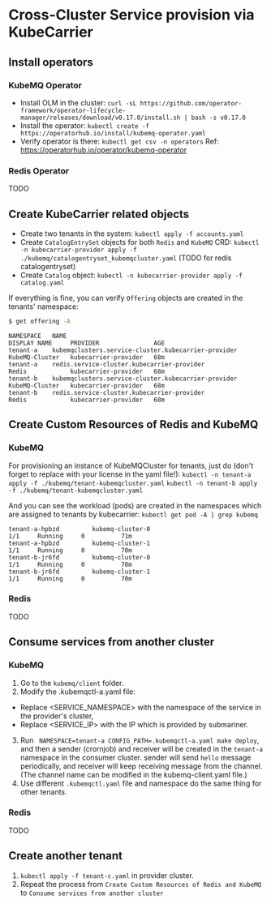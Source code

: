 # Cross-Cluster Service provision via KubeCarrier
## Install operators
### KubeMQ Operator
- Install OLM in the cluster:
`curl -sL https://github.com/operator-framework/operator-lifecycle-manager/releases/download/v0.17.0/install.sh | bash -s v0.17.0`
- Install the operator:
`kubectl create -f https://operatorhub.io/install/kubemq-operator.yaml`
- Verify operator is there:
`kubectl get csv -n operators`
Ref: https://operatorhub.io/operator/kubemq-operator

### Redis Operator
TODO

## Create KubeCarrier related objects
- Create two tenants in the system:
`kubectl apply -f accounts.yaml`
- Create `CatalogEntrySet` objects for both `Redis` and `KubeMQ` CRD:
`kubectl -n kubecarrier-provider apply -f ./kubemq/catalogentryset_kubemqcluster.yaml`
(TODO for redis catalogentryset)
- Create `Catalog` object:
`kubectl -n kubecarrier-provider apply -f catalog.yaml`

If everything is fine, you can verify `Offering` objects are created in the tenants' namespace:
```bash
$ get offering -A
```
```
NAMESPACE   NAME                                                  DISPLAY NAME     PROVIDER               AGE
tenant-a    kubemqclusters.service-cluster.kubecarrier-provider   KubeMQ-Cluster   kubecarrier-provider   68m
tenant-a    redis.service-cluster.kubecarrier-provider            Redis            kubecarrier-provider   68m
tenant-b    kubemqclusters.service-cluster.kubecarrier-provider   KubeMQ-Cluster   kubecarrier-provider   68m
tenant-b    redis.service-cluster.kubecarrier-provider            Redis            kubecarrier-provider   68m
```

## Create Custom Resources of Redis and KubeMQ
### KubeMQ
For provisioning an instance of KubeMQCluster for tenants, just do (don't forget to replace <LICENSE> with your license
in the yaml file!):
`kubectl -n tenant-a apply -f ./kubemq/tenant-kubemqcluster.yaml`
`kubectl -n tenant-b apply -f ./kubemq/tenant-kubemqcluster.yaml`

And you can see the workload (pods) are created in the namespaces which are assigned to tenants by kubecarrier:
`kubectl get pod -A | grep kubemq`
```
tenant-a-hpbzd         kubemq-cluster-0                                                  1/1     Running     0          71m
tenant-a-hpbzd         kubemq-cluster-1                                                  1/1     Running     0          70m
tenant-b-jr6fd         kubemq-cluster-0                                                  1/1     Running     0          70m
tenant-b-jr6fd         kubemq-cluster-1                                                  1/1     Running     0          70m
```

### Redis
TODO

## Consume services from another cluster
### KubeMQ
1. Go to the `kubemq/client` folder.
2. Modify the .kubemqctl-a.yaml file:
 - Replace <SERVICE_NAMESPACE> with the namespace of the service in the provider's cluster,
 - Replace <SERVICE_IP> with the IP which is provided by submariner.
3. Run ` NAMESPACE=tenant-a CONFIG_PATH=.kubemqctl-a.yaml make deploy`, and then a sender (crornjob) and receiver will be
created in the `tenant-a` namespace in the consumer cluster. sender will send `hello` message periodically, and receiver will
keep receiving message from the channel. (The channel name can be modified in the kubemq-client.yaml file.)
4. Use different `.kubemqctl.yaml` file and namespace do the same thing for other tenants.

### Redis
TODO


## Create another tenant
1. `kubectl apply -f tenant-c.yaml` in provider cluster.
2. Repeat the process from `Create Custom Resources of Redis and KubeMQ` to `Consume services from another cluster`
